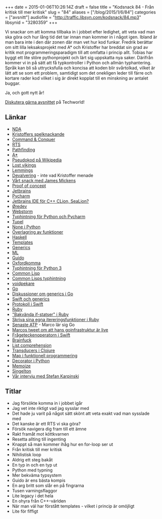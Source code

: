 +++
date = 2015-01-06T10:26:14Z
draft = false
title = "Kodsnack 84 - Från kritisk till mer kritisk"
slug = "84"
aliases = ["/blog/2015/1/6/84"]
categories = ["avsnitt"]
audiofile = "http://traffic.libsyn.com/kodsnack/84.mp3"
libsynid = "3280359"
+++

Vi snackar om att komma tillbaka in i jobbet efter ledighet, att veta vad man ska göra och hur lång tid det tar innan man kommer in i något igen. Ibland är man bara inte i den där zonen där man vet hur kod funkar. Fredrik berättar om sitt lilla leksaksprojekt med A* och Kristoffer har breddat sin grad av kritik mot programmeringsparadigm till att omfatta i princip allt. Tobias har byggt ett lite störe pythonprojekt och lärt sig uppskatta nya saker. Därifrån kommer vi in på sätt att få typkontroller i Python och allmän typhantering. Språk kan bli så uttrycksfulla och koncisa att koden blir svårtolkad, vilket är lätt att se som ett problem, samtidigt som det onekligen leder till färre och kortare rader kod vilket i sig är direkt kopplat till en minskning av antalet buggar.

Ja, och gott nytt år!

[Diskutera gärna avsnittet](http://techworld.idg.se/2.2524/1.603364) på Techworld!

## Länkar ##
* [NDA](http://en.wikipedia.org/wiki/Non-disclosure_agreement)
* [Kristoffers spelknackande](http://kodsnack.se/61/)
* [Command & Conquer](http://en.m.wikipedia.org/wiki/Command_%26_Conquer_%281995_video_game%29)
* [RTS](http://en.m.wikipedia.org/wiki/Real-time_strategy)
* [Pathfinding](http://en.wikipedia.org/wiki/Pathfinding)
* [A*](http://en.wikipedia.org/wiki/A*_search_algorithm)
* [Pseudokod på Wikipedia](http://en.wikipedia.org/wiki/A*_search_algorithm#Pseudocode)
* [Lost vikings](http://en.wikipedia.org/wiki/The_Lost_Vikings)
* [Lemmings](http://en.wikipedia.org/wiki/Lemmings_%28video_game%29)
* [Devalvering](http://sv.wikipedia.org/wiki/Devalvering) - inte vad Kristoffer menade
* [Vårt snack med James Mickens](http://kodsnack.se/82/)
* [Proof of concept](http://en.wikipedia.org/wiki/Proof_of_concept)
* [Jetbrains](https://www.jetbrains.com/)
* [Pycharm](https://www.jetbrains.com/pycharm/)
* [Jetbrains IDE för C++ CLion, SeaLion?](https://www.jetbrains.com/clion/)
* [Øredev](http://oredev.org/)
* [Webstorm](https://www.jetbrains.com/webstorm/)
* [Typhintning för Python och Pycharm](https://www.jetbrains.com/pycharm/webhelp/type-hinting-in-pycharm.html)
* [Tupel](http://en.wikipedia.org/wiki/Tuple)
* [None i Python](https://docs.python.org/2/library/constants.html)
* [Överlagring av funktioner](http://en.wikipedia.org/wiki/Function_overloading)
* [Haskell](https://www.haskell.org/haskellwiki/Haskell)
* [Templates](http://en.wikipedia.org/wiki/Template_%28C%2B%2B%29)
* [Generics](http://en.wikipedia.org/wiki/Generic_programming)
* [ML](http://en.wikipedia.org/wiki/ML_%28programming_language%29)
* [Guido](http://en.wikipedia.org/wiki/Guido_van_Rossum)
* [Oxfordkomma](http://en.wikipedia.org/wiki/Serial_comma)
* [Typhintning för Python 3](https://mail.python.org/pipermail/python-ideas/2014-December/030430.html)
* [Common Lisp](http://common-lisp.net/)
* [Common Lisps typhintning](http://www.ai.mit.edu/projects/iiip/doc/CommonLISP/HyperSpec/Body/dec_type.html)
* [voidpekare](http://www.learncpp.com/cpp-tutorial/613-void-pointers/)
* [Go](http://golang.org/)
* [Diskussioner om generics i Go](https://docs.google.com/document/d/1vrAy9gMpMoS3uaVphB32uVXX4pi-HnNjkMEgyAHX4N4/edit?pli=1#heading=h.vuko0u3txoew)
* [Swift och generics](https://developer.apple.com/library/ios/documentation/Swift/Conceptual/Swift_Programming_Language/Generics.html)
* [Protokoll i Swift](https://developer.apple.com/library/ios/documentation/Swift/Conceptual/Swift_Programming_Language/Protocols.html)
* [Ruby](https://www.ruby-lang.org/en/)
* ["Bakvända if-statser" i Ruby](http://www.tutorialspoint.com/ruby/ruby_iterators.htm)
* [Skriva sina egna itereringsfunktioner i Ruby](http://www.skorks.com/2009/09/using-ruby-blocks-and-rolling-your-own-iterators/)
* [Senaste ATP](http://atp.fm/episodes/98) - Marco lär sig Go
* [Marcos tweet om att hans goinfrastruktur är live](https://twitter.com/marcoarment/status/552202315181326336)
* [Frågeteckenoperatorn i Swift](http://stackoverflow.com/questions/24057171/what-the-meaning-of-question-mark-in-swift)
* [Brainfuck](http://en.wikipedia.org/wiki/Brainfuck)
* [List comprehension](http://en.wikipedia.org/wiki/List_comprehension)
* [Transducers i Clojure](http://clojure.org/transducers)
* [Map i funktionell programmering](http://en.wikipedia.org/wiki/Map_%28higher-order_function%29)
* [Decorator i Python](https://www.python.org/dev/peps/pep-0318/)
* [Memoize](http://en.wikipedia.org/wiki/Memoization)
* [Singelton](http://en.wikipedia.org/wiki/Singleton_pattern)
* [Vår intervju med Stefan Karpinski](http://kodsnack.se/80/)

## Titlar ##
* Jag försökte komma in i jobbet igår
* Jag vet inte riktigt vad jag sysslar med
* Det hade ju varit på något sätt skönt att veta exakt vad man sysslade med
* Det kanske är ett RTS vi ska göra?
* Försök navigera dig fram till ett ämne
* Rakt framåt mot köttkvarnen
* Resetta allting till ingenting
* Knappt så man kommer ihåg hur en for-loop ser ut
* Från kritisk till mer kritisk
* Nihilistisk loop
* Aldrig ett steg bakåt
* En typ in och en typ  ut
* Python med typning
* Mer bekväma typsystem
* Guido är ens bästa kompis
* En arg britt som slår en på fingrarna
* Tusen varningsflaggor
* Lite legacy i det hela
* En ohyra från C++-världen
* När man väl har förstått templates - vilket i princip är omöjligt
* Lite för fiffigt